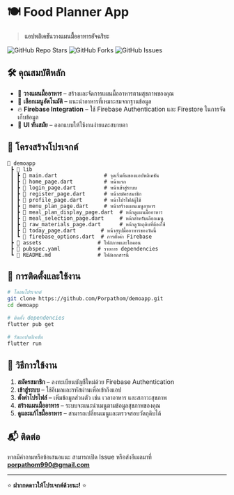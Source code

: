 # 🍽️ Food Planner App

> **แอปพลิเคชันวางแผนมื้ออาหารอัจฉริยะ**

![GitHub Repo Stars](https://img.shields.io/github/stars/Porpathom/demoapp?style=for-the-badge)
![GitHub Forks](https://img.shields.io/github/forks/Porpathom/demoapp?style=for-the-badge)
![GitHub Issues](https://img.shields.io/github/issues/Porpathom/demoapp?style=for-the-badge)

## 🛠️ คุณสมบัติหลัก
- 📅 **วางแผนมื้ออาหาร** – สร้างและจัดการแผนมื้ออาหารตามสุขภาพของคุณ
- 🔄 **เลือกเมนูอัตโนมัติ** – แนะนำอาหารที่เหมาะสมจากฐานข้อมูล
- 🔥 **Firebase Integration** – ใช้ Firebase Authentication และ Firestore ในการจัดเก็บข้อมูล
- 🎨 **UI ทันสมัย** – ออกแบบให้ใช้งานง่ายและสบายตา

## 📂 โครงสร้างโปรเจกต์
```
📂 demoapp
 ┣ 📂 lib
 ┃ ┣ 📜 main.dart               # จุดเริ่มต้นของแอปพลิเคชัน
 ┃ ┣ 📜 home_page.dart          # หน้าแรก
 ┃ ┣ 📜 login_page.dart         # หน้าเข้าสู่ระบบ
 ┃ ┣ 📜 register_page.dart      # หน้าสมัครสมาชิก
 ┃ ┣ 📜 profile_page.dart       # หน้าโปรไฟล์ผู้ใช้
 ┃ ┣ 📜 menu_plan_page.dart     # หน้าสร้างแผนเมนูอาหาร
 ┃ ┣ 📜 meal_plan_display_page.dart  # หน้าดูแผนมื้ออาหาร
 ┃ ┣ 📜 meal_selection_page.dart     # หน้าสำหรับเลือกเมนู
 ┃ ┣ 📜 raw_materials_page.dart      # หน้าดูวัตถุดิบที่ต้องใช้
 ┃ ┣ 📜 today_page.dart        # หน้าสรุปมื้ออาหารของวันนี้
 ┃ ┗ 📜 firebase_options.dart  # การตั้งค่า Firebase
 ┣ 📂 assets                  # ไฟล์ภาพและไอคอน
 ┣ 📜 pubspec.yaml            # รายการ dependencies
 ┗ 📜 README.md               # ไฟล์เอกสารนี้
```

## 🚀 การติดตั้งและใช้งาน
```sh
# โคลนโปรเจกต์
git clone https://github.com/Porpathom/demoapp.git
cd demoapp

# ติดตั้ง dependencies
flutter pub get

# รันแอปพลิเคชัน
flutter run
```

## 🌟 วิธีการใช้งาน
1. **สมัครสมาชิก** – ลงทะเบียนบัญชีใหม่ด้วย Firebase Authentication
2. **เข้าสู่ระบบ** – ใช้อีเมลและรหัสผ่านเพื่อเข้าถึงแอป
3. **ตั้งค่าโปรไฟล์** – เพิ่มข้อมูลส่วนตัว เช่น เวลาอาหาร และสภาวะสุขภาพ
4. **สร้างแผนมื้ออาหาร** – ระบบจะแนะนำเมนูตามข้อมูลสุขภาพของคุณ
5. **ดูและแก้ไขมื้ออาหาร** – สามารถเปลี่ยนเมนูและตรวจสอบวัตถุดิบได้


## 📬 ติดต่อ
หากมีคำถามหรือข้อเสนอแนะ สามารถเปิด Issue หรือส่งอีเมลมาที่ **porpathom990@gmail.com**

---
⭐ **ฝากกดดาวให้โปรเจกต์ด้วยนะ!** ⭐

